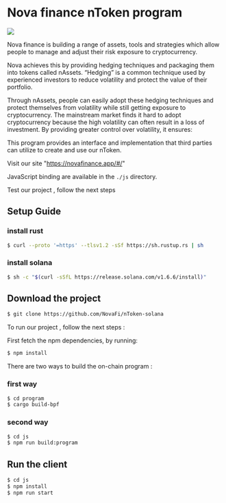 # Nova finance nToken program



<img src="https://novafinance.app/nova.png" style="text-align: center;">


Nova finance is building a range of assets, tools and strategies which allow people to manage and adjust their risk exposure to cryptocurrency.

Nova achieves this by providing hedging techniques and packaging them into tokens called nAssets. “Hedging” is a common technique used by experienced investors to reduce volatility and protect the value of their portfolio.

Through nAssets, people can easily adopt these hedging techniques and protect themselves from volatility while still getting exposure to cryptocurrency. The mainstream market finds it hard to adopt cryptocurrency because the high volatility can often result in a loss of investment. By providing greater control over volatility, it ensures:


This program provides an interface and implementation that third parties can
utilize to create and use our nToken.

Visit our site "https://novafinance.app/#/"



JavaScript binding are available in the `./js` directory.


Test our project , follow the next steps

## Setup Guide 

### install rust 

```bash
$ curl --proto '=https' --tlsv1.2 -sSf https://sh.rustup.rs | sh
```

### install solana 

```bash
$ sh -c "$(curl -sSfL https://release.solana.com/v1.6.6/install)"
```


## Download the project 

```bash
$ git clone https://github.com/NovaFi/nToken-solana
```


To run our project , follow the next steps :

First fetch the npm dependencies,  by running:

```bash
$ npm install
```

There are two ways to build the on-chain program :

### first way

```bash
$ cd program
$ cargo build-bpf
```
### second way

```bash
$ cd js 
$ npm run build:program
```
 ## Run the client 

```bash
$ cd js
$ npm install
$ npm run start
```



